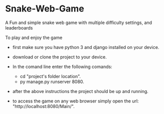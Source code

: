 # Snake-Web-Game
A Fun and simple snake web game with multiple difficulty settings, and leaderboards

To play and enjoy the game

* first make sure you have python 3 and django installed on your device.

* download or clone the project to your device.

* In the comand line enter the following comands:
  * cd "project's folder location".
  * py manage.py runserver 8080.
 
 * after the above instructions the project should be up and running.
 * to access the game on any web browser simply open the url: "http://localhost:8080/Main/".


